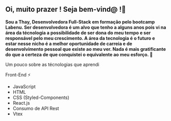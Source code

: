 ## Oi, muito prazer ! Seja bem-vind@ !👋

<p><b>Sou a Thay, Desenvolvedora Full-Stack em formação pelo bootcamp Labenu.
Ser desenvolvedora é um alvo que tenho a alguns anos pois vi na área da técnologia a 
possibilidade de ser dona do meu tempo e ser responsável pelo meu crescimento. 
A área da tecnologia é o futuro e estar nesse nicho é a melhor oportunidade de carreia e de desenvolvimento pessoal que existe ao meu ver.
Nada é mais gratificante do que a certeza de que conquistei o equivalente ao meu esforço. 💪</b></p>

Um pouco sobre as técnologias que aprendi 

Front-End ⚡
- JavaScript
- HTML 
- CSS (Styled-Components)
- React.js
- Consumo de API Rest
- Vtex


